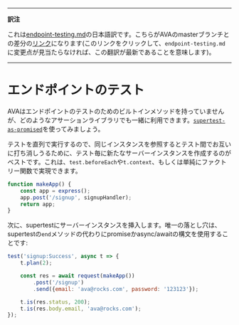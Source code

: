 ___
**訳注**

これは[endpoint-testing.md](https://github.com/sindresorhus/ava/blob/master/docs/recipes/endpoint-testing.md)の日本語訳です。こちらがAVAのmasterブランチとの差分の[リンク](https://github.com/sindresorhus/ava/compare/37e0dd84d25a37ce8eaf907094652bc28e8d0289...master#diff-cb1a0a79c5c751cd6b2568e604d23237ff8eb85f)になります(このリンクをクリックして、`endpoint-testing.md`に変更点が見当たらなければ、この翻訳が最新であることを意味します)。
___

# エンドポイントのテスト

AVAはエンドポイントのテストのためのビルトインメソッドを持っていませんが、どのようなアサーションライブラリでも一緒に利用できます。[`supertest-as-promised`](https://github.com/WhoopInc/supertest-as-promised)を使ってみましょう。

テストを直列で実行するので、同じインスタンスを参照するとテスト間でお互いに打ち消しうるために、テスト毎に新たなサーバーインスタンスを作成するのがベストです。これは、`test.beforeEach`や`t.context`、もしくは単純にファクトリー関数で実現できます。

```js
function makeApp() {
	const app = express();
	app.post('/signup', signupHandler);
	return app;
}
```

次に、supertestにサーバーインスタンスを挿入します。唯一の落とし穴は、supertestの`end`メソッドの代わりにpromiseかasync/awaitの構文を使用することです:

```js
test('signup:Success', async t => {
	t.plan(2);

	const res = await request(makeApp())
		.post('/signup')
		.send({email: 'ava@rocks.com', password: '123123'});

	t.is(res.status, 200);
	t.is(res.body.email, 'ava@rocks.com');
});
```
